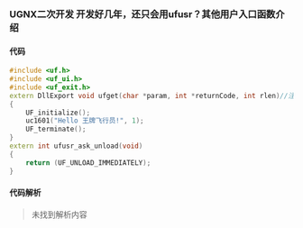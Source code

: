 ### UGNX二次开发 开发好几年，还只会用ufusr？其他用户入口函数介绍

#### 代码

```cpp
#include <uf.h>
#include <uf_ui.h>
#include <uf_exit.h>
extern DllExport void ufget(char *param, int *returnCode, int rlen)//注意入口不是ufusr
{
    UF_initialize();
    uc1601("Hello 王牌飞行员!", 1);
    UF_terminate();
}
extern int ufusr_ask_unload(void)
{
    return (UF_UNLOAD_IMMEDIATELY);
}
```

#### 代码解析
> 未找到解析内容

